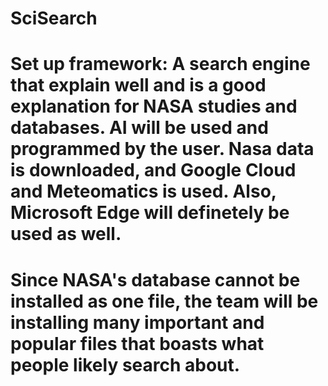 # SciSearch

# Set up framework: A search engine that explain well and is a good explanation for NASA studies and databases. AI will be used and programmed by the user. Nasa data is downloaded, and Google Cloud and Meteomatics is used. Also, Microsoft Edge will definetely be used as well.

# Since NASA's database cannot be installed as one file, the team will be installing many important and popular files that boasts what people likely search about.
